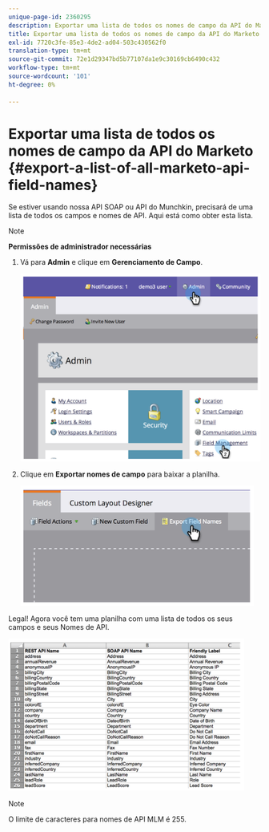 ```yaml
---
unique-page-id: 2360295
description: Exportar uma lista de todos os nomes de campo da API do Marketo - Documentos do Marketo - Documentação do produto
title: Exportar uma lista de todos os nomes de campo da API do Marketo
exl-id: 7720c3fe-85e3-4de2-ad04-503c430562f0
translation-type: tm+mt
source-git-commit: 72e1d29347bd5b77107da1e9c30169cb6490c432
workflow-type: tm+mt
source-wordcount: '101'
ht-degree: 0%

---
```


# Exportar uma lista de todos os nomes de campo da API do Marketo {#export-a-list-of-all-marketo-api-field-names}

Se estiver usando nossa API SOAP ou API do Munchkin, precisará de uma lista de todos os campos e nomes de API. Aqui está como obter esta lista.

>[!NOTE]
>
>**Permissões de administrador necessárias**

1. Vá para **Admin** e clique em **Gerenciamento de Campo**.

   ![](assets/image2014-9-24-14-3a4-3a54.png)

1. Clique em **Exportar nomes de campo** para baixar a planilha.

   ![](assets/image2014-9-24-14-3a5-3a6.png)

Legal! Agora você tem uma planilha com uma lista de todos os seus campos e seus Nomes de API.

![](assets/image2014-9-24-14-3a5-3a19.png)

>[!NOTE]
>
>O limite de caracteres para nomes de API MLM é 255.
